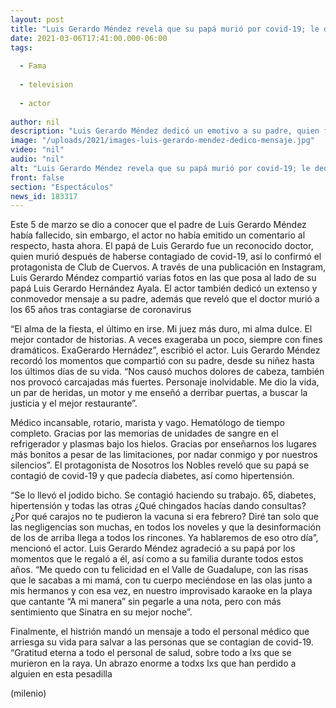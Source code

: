 ```yaml
---
layout: post
title: "Luis Gerardo Méndez revela que su papá murió por covid-19; le dedica emotivo mensaje"
date: 2021-03-06T17:41:00.000-06:00
tags:
  
  - Fama
  
  - television
  
  - actor
  
author: nil
description: "Luis Gerardo Méndez dedicó un emotivo a su padre, quien falleció a los 65 años. Actor revela que su papá murió por covid-19. "
image: "/uploads/2021/images-luis-gerardo-mendez-dedico-mensaje.jpg"
video: "nil"
audio: "nil"
alt: "Luis Gerardo Méndez revela que su papá murió por covid-19; le dedica emotivo mensaje"
front: false
section: "Espectáculos"
news_id: 183317
---
```


Este 5 de marzo se dio a conocer que el padre de Luis Gerardo Méndez había fallecido, sin embargo, el actor no había emitido un comentario al respecto, hasta ahora. El papá de Luis Gerardo fue un reconocido doctor, quien murió después de haberse contagiado de covid-19, así lo confirmó el protagonista de Club de Cuervos. A través de una publicación en Instagram, Luis Gerardo Méndez compartió varias fotos en las que posa al lado de su papá Luis Gerardo Hernández Ayala. El actor también dedicó un extenso y conmovedor mensaje a su padre, además que reveló que el doctor murió a los 65 años tras contagiarse de coronavirus 

“El alma de la fiesta, el último en irse. Mi juez más duro, mi alma dulce. El mejor contador de historias. A veces exageraba un poco, siempre con fines dramáticos. ExaGerardo Hernádez”, escribió el actor. Luis Gerardo Méndez recordó los momentos que compartió con su padre, desde su niñez hasta los últimos días de su vida. “Nos causó muchos dolores de cabeza, también nos provocó carcajadas más fuertes. Personaje inolvidable. Me dio la vida, un par de heridas, un motor y me enseñó a derribar puertas, a buscar la justicia y el mejor restaurante”. 

Médico incansable, rotario, marista y vago. Hematólogo de tiempo completo. Gracias por las memorias de unidades de sangre en el refrigerador y plasmas bajo los hielos. Gracias por enseñarnos los lugares más bonitos a pesar de las limitaciones, por nadar conmigo y por nuestros silencios”. El protagonista de Nosotros los Nobles reveló que su papá se contagió de covid-19 y que padecía diabetes, así como hipertensión. 

“Se lo llevó el jodido bicho. Se contagió haciendo su trabajo. 65, diabetes, hipertensión y todas las otras ¿Qué chingados hacías dando consultas? ¿Por qué carajos no te pudieron la vacuna si era febrero? Diré tan solo que las negligencias son muchas, en todos los noveles y que la desinformación de los de arriba llega a todos los rincones. Ya hablaremos de eso otro día”, mencionó el actor. Luis Gerardo Méndez agradeció a su papá por los momentos que le regaló a él, así como a su familia durante todos estos años. “Me quedo con tu felicidad en el Valle de Guadalupe, con las risas que le sacabas a mi mamá, con tu cuerpo meciéndose en las olas junto a mis hermanos y con esa vez, en nuestro improvisado karaoke en la playa que cantante “A mi manera” sin pegarle a una nota, pero con más sentimiento que Sinatra en su mejor noche”. 

Finalmente, el histrión mandó un mensaje a todo el personal médico que arriesga su vida para salvar a las personas que se contagian de covid-19. “Gratitud eterna a todo el personal de salud, sobre todo a lxs que se murieron en la raya. Un abrazo enorme a todxs lxs que han perdido a alguien en esta pesadilla 

(milenio)